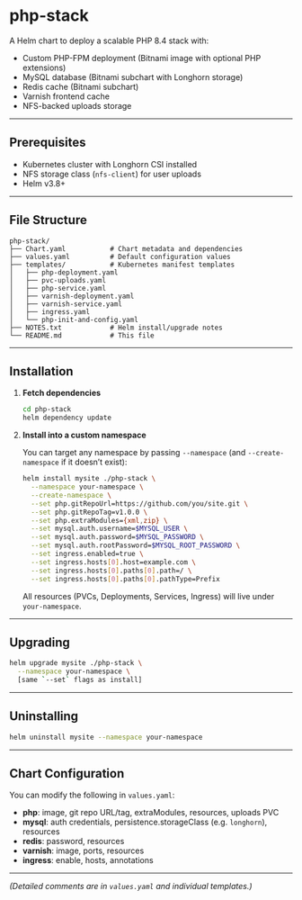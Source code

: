 # php-stack

A Helm chart to deploy a scalable PHP 8.4 stack with:
- Custom PHP-FPM deployment (Bitnami image with optional PHP extensions)
- MySQL database (Bitnami subchart with Longhorn storage)
- Redis cache (Bitnami subchart)
- Varnish frontend cache
- NFS-backed uploads storage

---
## Prerequisites
- Kubernetes cluster with Longhorn CSI installed
- NFS storage class (`nfs-client`) for user uploads
- Helm v3.8+

---
## File Structure
```
php-stack/
├── Chart.yaml           # Chart metadata and dependencies
├── values.yaml          # Default configuration values
├── templates/           # Kubernetes manifest templates
│   ├── php-deployment.yaml
│   ├── pvc-uploads.yaml
│   ├── php-service.yaml
│   ├── varnish-deployment.yaml
│   ├── varnish-service.yaml
│   ├── ingress.yaml
│   └── php-init-and-config.yaml
├── NOTES.txt            # Helm install/upgrade notes
└── README.md            # This file
```

---
## Installation

1. **Fetch dependencies**

   ```bash
   cd php-stack
   helm dependency update
   ```

2. **Install into a custom namespace**

   You can target any namespace by passing `--namespace` (and `--create-namespace` if it doesn’t exist):

   ```bash
   helm install mysite ./php-stack \
     --namespace your-namespace \
     --create-namespace \
     --set php.gitRepoUrl=https://github.com/you/site.git \
     --set php.gitRepoTag=v1.0.0 \
     --set php.extraModules={xml,zip} \
     --set mysql.auth.username=$MYSQL_USER \
     --set mysql.auth.password=$MYSQL_PASSWORD \
     --set mysql.auth.rootPassword=$MYSQL_ROOT_PASSWORD \
     --set ingress.enabled=true \
     --set ingress.hosts[0].host=example.com \
     --set ingress.hosts[0].paths[0].path=/ \
     --set ingress.hosts[0].paths[0].pathType=Prefix
   ```

   All resources (PVCs, Deployments, Services, Ingress) will live under `your-namespace`.

---
## Upgrading

```bash
helm upgrade mysite ./php-stack \
  --namespace your-namespace \
  [same `--set` flags as install]
```

---
## Uninstalling

```bash
helm uninstall mysite --namespace your-namespace
```

---
## Chart Configuration
You can modify the following in `values.yaml`:

- **php**: image, git repo URL/tag, extraModules, resources, uploads PVC
- **mysql**: auth credentials, persistence.storageClass (e.g. `longhorn`), resources
- **redis**: password, resources
- **varnish**: image, ports, resources
- **ingress**: enable, hosts, annotations

---
*(Detailed comments are in `values.yaml` and individual templates.)*
